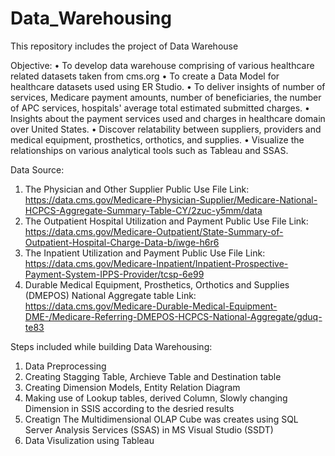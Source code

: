 # Data_Warehousing
This repository includes the project of Data Warehouse

Objective:
•	To develop data warehouse comprising of various healthcare related datasets taken from cms.org
•	To create a Data Model for healthcare datasets used using ER Studio.
•	To deliver insights of number of services, Medicare payment amounts, number of beneficiaries, the number of APC services, hospitals' average total estimated submitted charges.
•	Insights about the payment services used and charges in healthcare domain over United States.
•	Discover relatability between suppliers, providers and medical equipment, prosthetics, orthotics, and supplies.
•	Visualize the relationships on various analytical tools such as Tableau and SSAS.

Data Source:
1. The Physician and Other Supplier Public Use File
Link: https://data.cms.gov/Medicare-Physician-Supplier/Medicare-National-HCPCS-Aggregate-Summary-Table-CY/2zuc-y5mm/data
2. The Outpatient Hospital Utilization and Payment Public Use File
Link: https://data.cms.gov/Medicare-Outpatient/State-Summary-of-Outpatient-Hospital-Charge-Data-b/iwge-h6r6
3. The Inpatient Utilization and Payment Public Use File
Link: https://data.cms.gov/Medicare-Inpatient/Inpatient-Prospective-Payment-System-IPPS-Provider/tcsp-6e99
4. Durable Medical Equipment, Prosthetics, Orthotics and Supplies (DMEPOS) National Aggregate table
Link: https://data.cms.gov/Medicare-Durable-Medical-Equipment-DME-/Medicare-Referring-DMEPOS-HCPCS-National-Aggregate/gduq-te83

Steps included while building Data Warehousing:
1. Data Preprocessing
2. Creating Stagging Table, Archieve Table and Destination table 
3. Creating Dimension Models, Entity Relation Diagram
4. Making use of Lookup tables, derived Column, Slowly changing Dimension in SSIS according to the desried results
5. Creatign The Multidimensional OLAP Cube was creates using SQL Server Analysis Services (SSAS) in MS Visual Studio (SSDT)
6. Data Visulization using Tableau